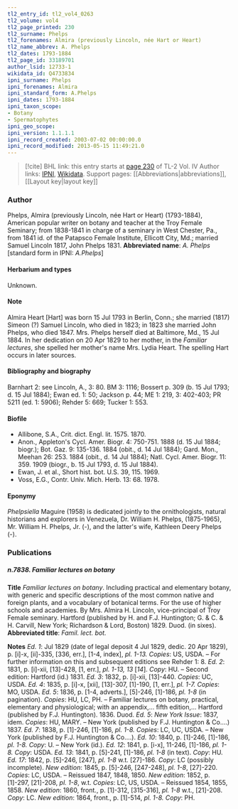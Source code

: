 ```yaml
---
tl2_entry_id: tl2_vol4_0263
tl2_volume: vol4
tl2_page_printed: 230
tl2_surname: Phelps
tl2_forenames: Almira (previously Lincoln, née Hart or Heart)
tl2_name_abbrev: A. Phelps
tl2_dates: 1793-1884
tl2_page_id: 33189701
author_lsid: 12733-1
wikidata_id: Q4733834
ipni_surname: Phelps
ipni_forenames: Almira
ipni_standard_form: A.Phelps
ipni_dates: 1793-1884
ipni_taxon_scope: 
- Botany
- Spermatophytes
ipni_geo_scope: 
ipni_version: 1.1.1.1
ipni_record_created: 2003-07-02 00:00:00.0
ipni_record_modified: 2013-05-15 11:49:21.0
---
```


> [!cite] BHL link: this entry starts at [page 230](https://www.biodiversitylibrary.org/page/33189701) of TL-2 Vol. IV
> Author links: [IPNI](https://www.ipni.org/a/12733-1), [Wikidata](https://www.wikidata.org/wiki/Q4733834). Support pages: [[Abbreviations|abbreviations]], [[Layout key|layout key]]

### Author

Phelps, Almira (previously Lincoln, née Hart or Heart) (1793-1884), American popular writer on botany and teacher at the Troy Female Seminary; from 1838-1841 in charge of a seminary in West Chester, Pa., from 1841 id. of the Patapsco Female Institute, Ellicott City, Md.; married Samuel Lincoln 1817, John Phelps 1831. 
**Abbreviated name**: *A. Phelps* \[standard form in IPNI: *A.Phelps*\]

#### Herbarium and types

Unknown.

#### Note

Almira Heart \[Hart\] was born 15 Jul 1793 in Berlin, Conn.; she married (1817) Simeon (?) Samuel Lincoln, who died in 1823; in 1823 she married John Phelps, who died 1847. Mrs. Phelps herself died at Baltimore, Md., 15 Jul 1884. In her dedication on 20 Apr 1829 to her mother, in the *Familiar lectures*, she spelled her mother's name Mrs. Lydia Heart. The spelling Hart occurs in later sources.

#### Bibliography and biography

Barnhart 2: see Lincoln, A., 3: 80. BM 3: 1116; Bossert p. 309 (b. 15 Jul 1793; d. 15 Jul 1884); Ewan ed. 1: 50; Jackson p. 44; ME 1: 219, 3: 402-403; PR 5211 (ed. 1: 5906); Rehder 5: 669; Tucker 1: 553.

#### Biofile

- Allibone, S.A., Crit. dict. Engl. lit. 1575. 1870.
- Anon., Appleton's Cycl. Amer. Biogr. 4: 750-751. 1888 (d. 15 Jul 1884; biogr.); Bot. Gaz. 9: 135-136. 1884 (obit., d. 14 Jul 1884); Gard. Mon., Meehan 26: 253. 1884 (obit., d. 14 Jul 1884); Natl. Cycl. Amer. Biogr. 11: 359. 1909 (biogr., b. 15 Jul 1793, d. 15 Jul 1884).
- Ewan, J. et al., Short hist. bot. U.S. 39, 115. 1969.
- Voss, E.G., Contr. Univ. Mich. Herb. 13: 68. 1978.

#### Eponymy

*Phelpsiella* Maguire (1958) is dedicated jointly to the ornithologists, natural historians and explorers in Venezuela, Dr. William H. Phelps, (1875-1965), Mr. William H. Phelps, Jr. (-), and the latter's wife, Kathleen Deery Phelps (-).

### Publications

##### n.7838. Familiar lectures on botany

**Title**
*Familiar lectures on botany*. Including practical and elementary botany, with generic and specific descriptions of the most common native and foreign plants, and a vocabulary of botanical terms. For the use of higher schools and academies. By Mrs. Almira H. Lincoln, vice-principal of Troy Female seminary. Hartford (published by H. and F.J. Huntington; G. & C. & H. Carvill, New York; Richardson & Lord, Boston) 1829. Duod. (in sixes).
**Abbreviated title**: *Famil. lect. bot.*

**Notes**
*Ed. 1*: Jul 1829 (date of legal deposit 4 Jul 1829, dedic. 20 Apr 1829), p. \[i\]-x, \[ii\]-335, \[336, err.\], \[1-4, index\], *pl. 1-13. Copies*: US, USDA. – For further information on this and subsequent editions see Rehder 1: 8.
*Ed. 2*: 1831, p. \[i\]-xii, \[13\]-428, \[1, err.\], *pl. 1-13, 13* \[*14*\]. *Copy*: HU. – Second edition: Hartford (id.) 1831.
*Ed. 3*: 1832, p. \[i\]-xii, \[13\]-440. *Copies*: UC, USDA.
*Ed. 4*: 1835, p. \[i\]-x, \[xii\], \[13\]-307, \[1\]-190, \[1, err.\], *pl. 1-7. Copies*: MO, USDA.
*Ed. 5*: 1836, p. \[1-4, adverts.\], \[5\]-246, \[1\]-186, *pl. 1-8* (in pagination). *Copies*: HU, LC, PH. – Familiar lectures on botany, practical, elementary and physiological; with an appendix,... fifth edition,... Hartford (published by F.J. Huntington). 1836. Duod.
*Ed. 5*: *New York Issue*: 1837, idem. *Copies*: HU, MARY. – New York (published by F.J. Huntington & Co....) 1837.
*Ed. 7*: 1838, p. \[1\]-246, \[1\]-186, *pl. 1-8. Copies*: LC, UC, USDA. – New York (published by F.J. Huntington & Co....).
*Ed. 10*: 1840, p. \[1\]-246, \[1\]-186, *pl. 1-8. Copy*: U. – New York (id.).
*Ed. 12*: 1841, p. \[i-x\], 11-246, \[1\]-186, *pl. 1-8. Copy*: USDA.
*Ed. 13*: 1841, p. \[5\]-241, \[1\]-186, *pl. 1-8* (in text). *Copy*: HU.
*Ed. 17*: 1842, p. \[5\]-246, \[247\], *pl. 1-8* w.t. \[27\]-186. *Copy*: LC (possibly incomplete).
*New edition*: 1845, p. \[5\]-246, \[247-248\], *pl. 1-8*, \[27\]-220. *Copies*: LC, USDA. – Reissued 1847, 1848, 1850.
*New edition*: 1852, p. \[1\]-297, \[21\]-208, *pl. 1-8*, w.t. *Copies*: LC, US, USDA. – Reissued 1854, 1855, 1858.
*New edition*: 1860, front., p. \[1\]-312, \[315-316\], *pl. 1-8* w.t., \[21\]-208. *Copy*: LC.
*New edition*: 1864, front., p. \[1\]-514, *pl. 1-8. Copy*: PH.

